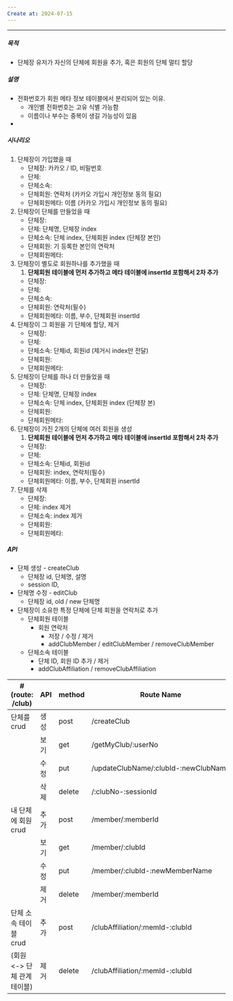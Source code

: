 ```yaml
---
Create at: 2024-07-15
---
```

---

##### 목적
- 단체장 유저가 자신의 단체에 회원을 추가, 혹은 회원의 단체 멀티 할당

##### 설명
- 전화번호가 회원 메타 정보 테이블에서 분리되어 있는 이유.
	- 개인별 전화번호는 고유 식별 가능함
	- 이름이나 부수는 중복이 생길 가능성이 있음
- 

##### 시나리오
1. 단체장이 가입했을 때
	- 단체장: 카카오 / ID, 비밀번호
	- 단체: 
	- 단체소속: 
	- 단체회원: 연락처 (카카오 가입시 개인정보 동의 필요)
	- 단체회원메타: 이름 (카카오 가입시 개인정보 동의 필요)
1. 단체장이 단체를 만들었을 때
	- 단체장: 
	- 단체: 단체명, 단체장 index
	- 단체소속: 단체 index, 단체회원 index (단체장 본인)
	- 단체회원: 기 등록한 본인의 연락처
	- 단체회원메타: 
2. 단체장이 별도로 회원하나를 추가했을 때
	1. **단체회원 테이블에 먼저 추가하고 메타 테이블에 insertId 포함해서 2차 추가**
	- 단체장: 
	- 단체: 
	- 단체소속: 
	- 단체회원: 연락처(필수)
	- 단체회원메타: 이름, 부수, 단체회원 insertId
4. 단체장이 그 회원을 기 단체에 할당, 제거
	- 단체장: 
	- 단체: 
	- 단체소속: 단체id, 회원id (제거시 index만 전달)
	- 단체회원: 
	- 단체회원메타: 
5. 단체장이 단체를 하나 더 만들었을 때
	- 단체장: 
	- 단체: 단체명, 단체장 index
	- 단체소속: 단체 index, 단체회원 index (단체장 본)
	- 단체회원: 
	- 단체회원메타: 
6. 단체장이 가진 2개의 단체에 여러 회원을 생성
	1. **단체회원 테이블에 먼저 추가하고 메타 테이블에 insertId 포함해서 2차 추가**
	- 단체장: 
	- 단체: 
	- 단체소속: 단체id, 회원id
	- 단체회원: index, 연락처(필수)
	- 단체회원메타: 이름, 부수, 단체회원 insertId
8. 단체를 삭제
	- 단체장: 
	- 단체: index 제거
	- 단체소속: index 제거
	- 단체회원: 
	- 단체회원메타: 

##### API
- 단체 생성 - createClub
	- 단체장 id, 단체명, 설명
	- session ID, 
- 단체명 수정 - editClub
	- 단체장 id, old / new 단체명
- 단체장이 소유한 특정 단체에 단체 회원을 연락처로 추가
	- 단체회원 테이블 
		- 회원 연락처 
			- 저장 / 수정 / 제거
			- addClubMember / editClubMember / removeClubMember
	- 단체소속 테이블 
		- 단체 ID, 회원 ID 추가 / 제거
		- addClubAffiliation / removeClubAffiliation


| # (route: /club)   | API | method | Route Name                           |
| ------------------ | --- | ------ | ------------------------------------ |
| 단체를 crud           | 생성  | post   | /createClub                          |
|                    | 보기  | get    | /getMyClub/:userNo                   |
|                    | 수정  | put    | /updateClubName/:clubId-:newClubName |
|                    | 삭제  | delete | /:clubNo-:sessionId                  |
| 내 단체에 회원 crud      | 추가  | post   | /member/:memberId                    |
|                    | 보기  | get    | /member/:clubId                      |
|                    | 수정  | put    | /member/:clubId-:newMemberName       |
|                    | 제거  | delete | /member/:memberId                    |
| 단체 소속 테이블 crud     | 추가  | post   | /clubAffiliation/:memId-:clubId      |
| (회원 <-> 단체 관계 테이블) | 제거  | delete | /clubAffiliation/:memId-:clubId      |
